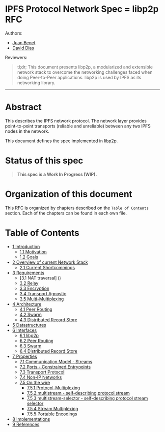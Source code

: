 IPFS Protocol Network Spec = libp2p RFC
===================================

Authors: 
- [Juan Benet](https://github.com/jbenet)
- [David Dias](https://github.com/diasdavid)

Reviewers:


> tl;dr; This document presents libp2p, a modularized and extensible network stack to overcome the networking challenges faced when doing Peer-to-Peer applications. libp2p is used by IPFS as its networking library.

* * *

# Abstract

This describes the IPFS network protocol. The network layer provides point-to-point transports (reliable and unreliable) between any two IPFS nodes in the network.

This document defines the spec implemented in libp2p.

# Status of this spec

> **This spec is a Work In Progress (WIP).**

# Organization of this document

This RFC is organized by chapters described on the `Table of Contents` section. Each of the chapters can be found in each own file.

# Table of Contents

- [1 Introduction](/protocol/network/1-introduction.md)
  - [1.1 Motivation](/protocol/network/1-introduction.md#11-motivation)
  - [1.2 Goals]()
- [2 Overview of current Network Stack](/protocol/network/2-state-of-the-art.md)
  - [2.1 Current Shortcommings]()
- [3 Requirements](/protocol/network/3-requirements.md)
  - [3.1 NAT traversal] ()
  - [3.2 Relay]()
  - [3.3 Encryption]()
  - [3.4 Transport Agnostic]()
  - [3.5 Multi-Multiplexing]()
- [4 Architecture](/protocol/network/4-arquitecture.md)
  - [4.1 Peer Routing]()
  - [4.2 Swarm]()
  - [4.3 Distributed Record Store]()
- [5 Datastructures](/protocol/network/5-datastructures.md)
- [6 Interfaces](/protocol/network/6-interfaces.md)
  - [6.1 libp2p]()
  - [6.2 Peer Routing]()
  - [6.3 Swarm]()
  - [6.4 Distributed Record Store]()
- [7 Properties](/protocol/network/7-properties.md)
  - [7.1 Communication Model - Streams]()
  - [7.2 Ports - Constrained Entrypoints]()
  - [7.3 Transport Protocol]()
  - [7.4 Non-IP Networks]()
  - [7.5 On the wire]()
    - [7.5.1 Protocol-Multiplexing]()
    - [7.5.2 multistream - self-describing protocol stream]()
    - [7.5.3 multistream-selector - self-describing protocol stream selector]()
    - [7.5.4 Stream Multiplexing]()
    - [7.5.5 Portable Encodings]()
- [8 Implementations](/protocol/network/8-implementations.md)
- [9 References](/protocol/network/9-references.md)
